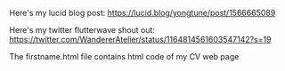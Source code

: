 Here's my lucid blog post:
https://lucid.blog/yongtune/post/1566665089


Here's my twitter flutterwave shout out:
https://twitter.com/WandererAtelier/status/1164814561603547142?s=19

The firstname.html file contains html code of my CV web page
